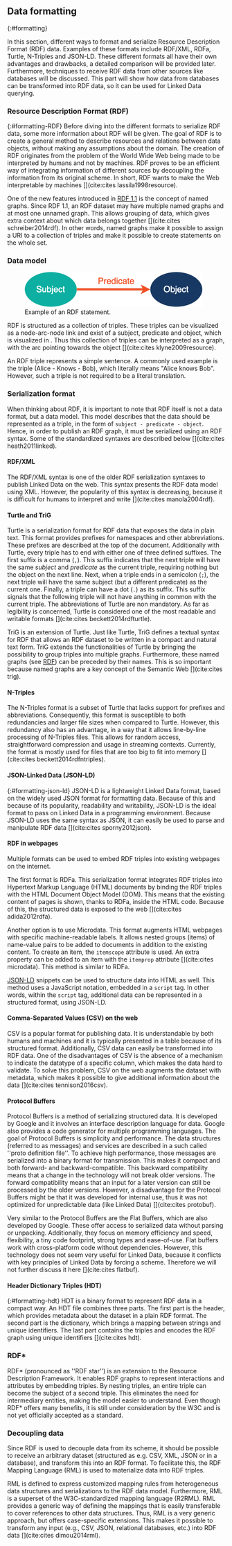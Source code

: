 ## Data formatting
{:#formatting}

In this section, different ways to format and serialize Resource Description Format (RDF) data. Examples of these formats include RDF/XML, RDFa, Turtle, N-Triples and JSON-LD. These different formats all have their own advantages and drawbacks, a detailed comparison will be provided later. Furthermore, techniques to receive RDF data from other sources like databases will be discussed. This part will show how data from databases can be transformed into RDF data, so it can be used for Linked Data querying.

### Resource Description Format (RDF)
{:#formatting-RDF}
Before diving into the different formats to serialize RDF data, some more information about RDF will be given. The goal of RDF is to create a general method to describe resources and relations between data objects, without making any assumptions about the domain. The creation of RDF originates from the problem of the World Wide Web being made to be interpreted by humans and not by machines. RDF proves to be an efficient way of integrating information of different sources by decoupling the information from its original scheme. In short, RDF wants to make the Web interpretable by machines [](cite:cites lassila1998resource).

One of the new features introduced in [RDF 1.1](https://www.w3.org/TR/rdf11-concepts/) is the concept of named graphs. Since RDF 1.1, an RDF dataset may have multiple named graphs and at most one unnamed graph. This allows grouping of data, which gives extra context about which data belongs together [](cite:cites schreiber2014rdf). In other words, named graphs make it possible to assign a URI to a collection of triples and make it possible to create statements on the whole set.

### Data model
<figure id="RDF">
<img src="images/spo.png" alt="[RDF statement]">
<figcaption markdown="block">
Example of an RDF statement.
</figcaption>
</figure>

RDF is structured as a collection of triples. These triples can be visualized as a node-arc-node link and exist of a subject, predicate and object, which is visualized in [](#RDF). Thus this collection of triples can be interpreted as a graph, with the arc pointing towards the object [](cite:cites klyne2009resource). 

An RDF triple represents a simple sentence. A commonly used example is the triple (Alice - Knows - Bob), which literally means "Alice knows Bob". However, such a triple is not required to be a literal translation. 

### Serialization format
When thinking about RDF, it is important to note that RDF itself is not a data format, but a data model. This model describes that the data should be represented as a triple, in the form of `subject - predicate - object`. Hence, in order to publish an RDF graph, it must be serialized using an RDF syntax. Some of the standardized syntaxes are described below [](cite:cites heath2011linked). 

#### RDF/XML

The RDF/XML syntax is one of the older RDF serialization syntaxes to publish Linked Data on the web. This syntax presents the RDF data model using XML. However, the popularity of this syntax is decreasing, because it is difficult for humans to interpret and write [](cite:cites manola2004rdf).

#### Turtle and TriG

Turtle is a serialization format for RDF data that exposes the data in plain text. This format provides prefixes for namespaces and other abbreviations. These prefixes are described at the top of the document. Additionally with Turtle, every triple has to end with either one of three defined suffixes. The first suffix is a comma (`,`). This suffix indicates that the next triple will have the same *subject* and *predicate* as the current triple, requiring nothing but the object on the next line. Next, when a triple ends in a semicolon (`;`), the next triple will have the same subject (but a different predicate) as the current one. Finally, a triple can have a dot (`.`) as its suffix. This suffix signals that the following triple will not have anything in common with the current triple. The abbreviations of Turtle are non mandatory. As far as legibility is concerned, Turtle is considered one of the most readable and writable formats [](cite:cites beckett2014rdfturtle).

TriG is an extension of Turtle. Just like Turtle, TriG defines a textual syntax for RDF that allows an RDF dataset to be written in a compact and natural text form. TriG extends the functionalities of Turtle by bringing the possibility to group triples into multiple graphs. Furthermore, these named graphs (see [RDF](#formatting-RDF)) can be preceded by their names. This is so important because named graphs are a key concept of the Semantic Web [](cite:cites trig). 

#### N-Triples

The N-Triples format is a subset of Turtle that lacks support for prefixes and abbreviations. Consequently, this format is susceptible to both redundancies and larger file sizes when compared to Turtle. However, this redundancy also has an advantage, in a way that it allows line-by-line processing of N-Triples files. This allows for random access, straightforward compression and usage in streaming contexts. Currently, the format is mostly used for files that are too big to fit into memory [](cite:cites beckett2014rdfntriples).

#### JSON-Linked Data (JSON-LD)

{:#formatting-json-ld}
JSON-LD is a lightweight Linked Data format, based on the widely used JSON format for formatting data. Because of this and because of its popularity, readability and writability, JSON-LD is the ideal format to pass on Linked Data in a programming environment. Because JSON-LD uses the same syntax as JSON, it can easily be used to parse and manipulate RDF data [](cite:cites sporny2012json).

#### RDF in webpages

Multiple formats can be used to embed RDF triples into existing webpages on the internet.

The first format is RDFa. This serialization format integrates RDF triples into Hypertext Markup Language (HTML) documents by binding the RDF triples with the HTML Document Object Model (DOM). This means that the existing content of pages is shown, thanks to RDFa, inside the HTML code. Because of this, the structured data is exposed to the web [](cite:cites adida2012rdfa).

Another option is to use Microdata. This format augments HTML webpages with specific machine-readable labels. It allows nested groups (items) of name-value pairs to be added to documents in addition to the existing content. To create an item, the `itemscope` attribute is used. An extra property can be added to an item with the `itemprop` attribute [](cite:cites microdata). This method is similar to RDFa.

[JSON-LD](#formatting-json-ld) snippets can be used to structure data into HTML as well. This method uses a JavaScript notation, embedded in a `script` tag. In other words, within the `script` tag, additional data can be represented in a structured format, using JSON-LD.

#### Comma-Separated Values (CSV) on the web

CSV is a popular format for publishing data. It is understandable by both humans and machines and it is typically presented in a table because of its structured format. Additionally, CSV data can easily be transformed into RDF data. One of the disadvantages of CSV is the absence of a mechanism to indicate the datatype of a specific column, which makes the data hard to validate. To solve this problem, CSV on the web augments the dataset with metadata, which makes it possible to give additional information about the data [](cite:cites tennison2016csv).

#### Protocol Buffers

Protocol Buffers is a method of serializing structured data. It is developed by Google and it involves an interface description language for data. Google also provides a code generator for multiple programming languages. The goal of Protocol Buffers is simplicity and performance. The data structures (referred to as messages) and services are described in a such called ''proto definition file''. To achieve high performance, those messages are serialized into a binary format for transmission. This makes it compact and both forward- and backward-compatible. This backward compatibility means that a change in the technology will not break older versions. The forward compatibility means that an input for a later version can still be processed by the older versions. However, a disadvantage for the Protocol Buffers might be that it was developed for internal use, thus it was not optimized for unpredictable data (like Linked Data) [](cite:cites protobuf).

Very similar to the Protocol Buffers are the Flat Buffers, which are also developed by Google. These offer access to serialized data without parsing or unpacking. Additionally, they focus on memory efficiency and speed, flexibility, a tiny code footprint, strong types and ease-of-use. Flat buffers work with cross-platform code without dependencies. However, this technology does not seem very useful for Linked Data, because it conflicts with key principles of Linked Data by forcing a scheme. Therefore we will not further discuss it here [](cite:cites flatbuf).

#### Header Dictionary Triples (HDT)

{:#formatting-hdt}
HDT is a binary format to represent RDF data in a compact way. An HDT file combines three parts. The first part is the header, which provides metadata about the dataset in a plain RDF format. The second part is the dictionary, which brings a mapping between strings and unique identifiers. The last part contains the triples and encodes the RDF graph using unique identifiers [](cite:cites hdt).

### RDF*
RDF* (pronounced as ''RDF star'') is an extension to the Resource Description Framework. It enables RDF graphs to represent interactions and attributes by embedding triples. By nesting triples, an entire triple can become the subject of a second triple. This eliminates the need for intermediary entities, making the model easier to understand. Even though RDF* offers many benefits, it is still under consideration by the W3C and is not yet officially accepted as a standard.

### Decoupling data
Since RDF is used to decouple data from its scheme, it should be possible to receive an arbitrary dataset (structured as e.g. CSV, XML, JSON or in a database), and transform this into an RDF format. To facilitate this, the RDF Mapping Language (RML) is used to materialize data into RDF triples.

RML is defined to express customized mapping rules from heterogeneous data structures and serializations to the RDF data model. Furthermore, RML is a superset of the W3C-standardized mapping language (R2RML). RML provides a generic way of defining the mappings that is easily transferable to cover references to other data structures. Thus, RML is a very generic approach, but offers case-specific extensions. This makes it possible to transform any input (e.g., CSV, JSON, relational databases, etc.) into RDF data [](cite:cites dimou2014rml).
